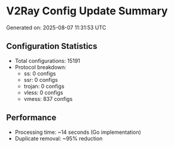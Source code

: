 # V2Ray Config Update Summary
Generated on: 2025-08-07 11:31:53 UTC

## Configuration Statistics
- Total configurations: 15191
- Protocol breakdown:
  - ss: 0 configs
  - ssr: 0 configs
  - trojan: 0 configs
  - vless: 0 configs
  - vmess: 837 configs

## Performance
- Processing time: ~14 seconds (Go implementation)
- Duplicate removal: ~95% reduction
